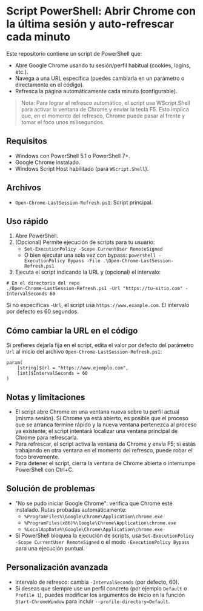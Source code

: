# Script PowerShell: Abrir Chrome con la última sesión y auto-refrescar cada minuto

Este repositorio contiene un script de PowerShell que:

- Abre Google Chrome usando tu sesión/perfil habitual (cookies, logins, etc.).
- Navega a una URL específica (puedes cambiarla en un parámetro o directamente en el código).
- Refresca la página automáticamente cada minuto (configurable).

> Nota: Para lograr el refresco automático, el script usa WScript.Shell para activar la ventana de Chrome y enviar la tecla F5. Esto implica que, en el momento del refresco, Chrome puede pasar al frente y tomar el foco unos milisegundos.

## Requisitos

- Windows con PowerShell 5.1 o PowerShell 7+.
- Google Chrome instalado.
- Windows Script Host habilitado (para `WScript.Shell`).

## Archivos

- `Open-Chrome-LastSession-Refresh.ps1`: Script principal.

## Uso rápido

1. Abre PowerShell.
2. (Opcional) Permite ejecución de scripts para tu usuario:
   - `Set-ExecutionPolicy -Scope CurrentUser RemoteSigned`
   - O bien ejecutar una sola vez con bypass: `powershell -ExecutionPolicy Bypass -File .\Open-Chrome-LastSession-Refresh.ps1`
3. Ejecuta el script indicando la URL y (opcional) el intervalo:

```
# En el directorio del repo
./Open-Chrome-LastSession-Refresh.ps1 -Url "https://tu-sitio.com" -IntervalSeconds 60
```

Si no especificas `-Url`, el script usa `https://www.example.com`. El intervalo por defecto es 60 segundos.

## Cómo cambiar la URL en el código

Si prefieres dejarla fija en el script, edita el valor por defecto del parámetro `Url` al inicio del archivo `Open-Chrome-LastSession-Refresh.ps1`:

```
param(
    [string]$Url = "https://www.ejemplo.com",
    [int]$IntervalSeconds = 60
)
```

## Notas y limitaciones

- El script abre Chrome en una ventana nueva sobre tu perfil actual (misma sesión). Si Chrome ya está abierto, es posible que el proceso que se arranca termine rápido y la nueva ventana pertenezca al proceso ya existente; el script intentará localizar una ventana principal de Chrome para refrescarla.
- Para refrescar, el script activa la ventana de Chrome y envía F5; si estás trabajando en otra ventana en el momento del refresco, puede robar el foco brevemente.
- Para detener el script, cierra la ventana de Chrome abierta o interrumpe PowerShell con Ctrl+C.

## Solución de problemas

- "No se pudo iniciar Google Chrome": verifica que Chrome esté instalado. Rutas probadas automáticamente:
  - `%ProgramFiles%\Google\Chrome\Application\chrome.exe`
  - `%ProgramFiles(x86)%\Google\Chrome\Application\chrome.exe`
  - `%LocalAppData%\Google\Chrome\Application\chrome.exe`
- Si PowerShell bloquea la ejecución de scripts, usa `Set-ExecutionPolicy -Scope CurrentUser RemoteSigned` o el modo `-ExecutionPolicy Bypass` para una ejecución puntual.

## Personalización avanzada

- Intervalo de refresco: cambia `-IntervalSeconds` (por defecto, 60).
- Si deseas que siempre use un perfil concreto (por ejemplo `Default` o `Profile 1`), puedes modificar los argumentos de inicio en la función `Start-ChromeWindow` para incluir `--profile-directory=Default`.
